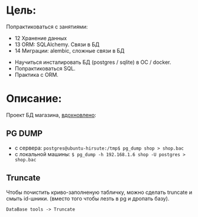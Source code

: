 # Цель:

Попрактиковаться с занятиями:
- 12 Хранение данных
- 13 ORM: SQLAlchemy. Связи в БД
- 14 Миграции: alembic, сложные связи в БД

* Научиться инсталировать БД (postgres / sqlite) в ОС / docker. 
* Попрактиковаться SQL.
* Практика с ORM.

# Описание:

Проект БД магазина, [вдохновлено](https://www.youtube.com/watch?v=WpojDncIWOw):   

## PG DUMP
- с сервера: `postgres@ubuntu-hirsute:/tmp$ pg_dump shop > shop.bac`
- с локальной машины: `$ pg_dump -h 192.168.1.6 shop -U postgres > shop.bac`
## Truncate
Чтобы почистить криво-заполненую табличку, можно сделать truncate и смыть id-шники. (вместо того чтобы лезть в pg и дропать базу).

`DataBase tools -> Truncate`